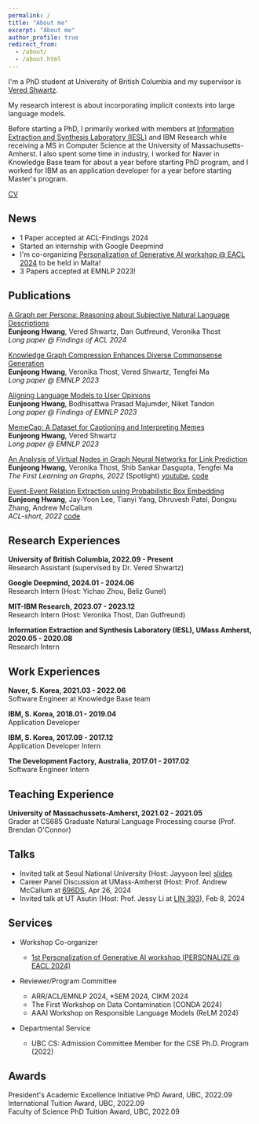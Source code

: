 ```yaml
---
permalink: /
title: "About me"
excerpt: "About me"
author_profile: true
redirect_from: 
  - /about/
  - /about.html
---
```


I'm a PhD student at University of British Columbia and my supervisor is [Vered Shwartz](https://www.cs.ubc.ca/~vshwartz/). 

My research interest is about incorporating implicit contexts into large language models.

Before starting a PhD, I primarily worked with members at [Information Extraction and Synthesis Laboratory (IESL)](http://www.iesl.cs.umass.edu/) and IBM Research while receiving a MS in Computer Science at the University of Massachusetts-Amherst.
I also spent some time in industry, I worked for Naver in Knowledge Base team for about a year before starting PhD program, 
and I worked for IBM as an application developer for a year before starting Master's program.


[CV](https://eujhwang.github.io/files/eunjeong_resume.pdf)

News
------
- 1 Paper accepted at ACL-Findings 2024
- Started an internship with Google Deepmind
- I'm co-organizing [Personalization of Generative AI workshop @ EACL 2024](https://genpersonalization.github.io/) to be held in Malta!
- 3 Papers accepted at EMNLP 2023!

Publications
------
[A Graph per Persona: Reasoning about Subjective Natural Language Descriptions](https://aclanthology.org/2024.findings-acl.115/) \
**Eunjeong Hwang**, Vered Shwartz, Dan Gutfreund, Veronika Thost \
*Long paper @ Findings of ACL 2024*

[Knowledge Graph Compression Enhances Diverse Commonsense Generation](https://aclanthology.org/2023.emnlp-main.37/) \
**Eunjeong Hwang**, Veronika Thost, Vered Shwartz, Tengfei Ma \
*Long paper @ EMNLP 2023*

[Aligning Language Models to User Opinions](https://aclanthology.org/2023.findings-emnlp.393/) \
**Eunjeong Hwang**, Bodhisattwa Prasad Majumder, Niket Tandon \
*Long paper @ Findings of EMNLP 2023*

[MemeCap: A Dataset for Captioning and Interpreting Memes](https://aclanthology.org/2023.emnlp-main.89/) \
**Eunjeong Hwang**, Vered Shwartz \
*Long paper @ EMNLP 2023*

[An Analysis of Virtual Nodes in Graph Neural Networks for Link Prediction](https://openreview.net/pdf?id=dI6KBKNRp7) \
**Eunjeong Hwang**, Veronika Thost, Shib Sankar Dasgupta, Tengfei Ma \
*The First Learning on Graphs, 2022* (Spotlight) [youtube](https://www.youtube.com/watch?v=b7ak7FgZQa4&t=5273s), [code](https://github.com/eujhwang/vn-analysis)

[Event-Event Relation Extraction using Probabilistic Box Embedding](https://aclanthology.org/2022.acl-short.26/) \
**Eunjeong Hwang**, Jay-Yoon Lee, Tianyi Yang, Dhruvesh Patel, Dongxu Zhang, Andrew McCallum \
*ACL-short, 2022* [code](https://github.com/iesl/ce2ere)


Research Experiences
------
**University of British Columbia, 2022.09 - Present** \
Research Assistant (supervised by Dr. Vered Shwartz)

**Google Deepmind, 2024.01 - 2024.06** \
Research Intern (Host: Yichao Zhou, Beliz Gunel)

**MIT-IBM Research, 2023.07 - 2023.12** \
Research Intern (Host: Veronika Thost, Dan Gutfreund)

**Information Extraction and Synthesis Laboratory (IESL), UMass Amherst, 2020.05 - 2020.08**\
Research Intern
  
Work Experiences
------
**Naver, S. Korea, 2021.03 - 2022.06**\
Software Engineer at Knowledge Base team

**IBM, S. Korea, 2018.01 - 2019.04**\
Application Developer

**IBM, S. Korea, 2017.09 - 2017.12**\
Application Developer Intern

**The Development Factory, Australia, 2017.01 - 2017.02**\
Software Engineer Intern

Teaching Experience
------
**University of Massachussets-Amherst, 2021.02 - 2021.05**\
Grader at CS685 Graduate Natural Language Processing course (Prof. Brendan O'Connor)

Talks
------
- Invited talk at Seoul National University (Host: Jayyoon lee) [slides](https://eujhwang.github.io/files/snu-reading-group.pdf)
- Career Panel Discussion at UMass-Amherst (Host: Prof. Andrew McCallum at [696DS](https://sites.google.com/umass.edu/compsci696ds-spring2024), Apr 26, 2024
- Invited talk at UT Asutin (Host: Prof. Jessy Li at [LIN 393](https://jessyli.com/courses/lin393)), Feb 8, 2024


Services
------
- Workshop Co-organizer
  - [1st Personalization of Generative AI workshop (PERSONALIZE @ EACL 2024)](https://genpersonalization.github.io/)

- Reviewer/Program Committee
  - ARR/ACL/EMNLP 2024, *SEM 2024, CIKM 2024
  - The First Workshop on Data Contamination (CONDA 2024) 
  - AAAI Workshop on Responsible Language Models (ReLM 2024)

- Departmental Service
  - UBC CS: Admission Committee Member for the CSE Ph.D. Program (2022)

Awards
------
President's Academic Excellence Initiative PhD Award, UBC, 2022.09 \
International Tuition Award, UBC, 2022.09 \
Faculty of Science PhD Tuition Award, UBC, 2022.09
